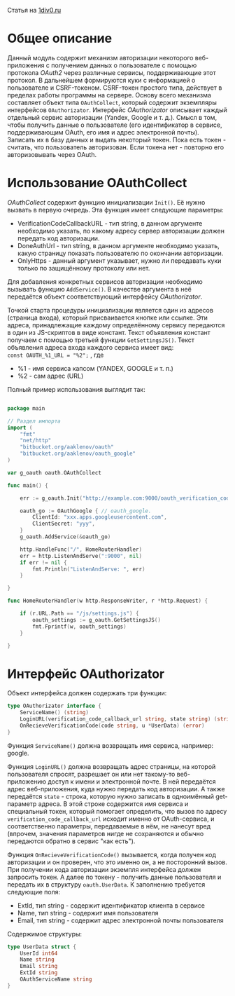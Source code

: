 Статья на [1div0.ru](https://1div0.ru/модуль-oauth/)

# Общее описание
Данный модуль содержит механизм авторизации некоторого веб-приложения с получением данных
о пользователе с помощью протокола _OAuth2_ через различные сервисы, поддерживающие этот протокол.
В дальнейшем формируются куки с информацией о пользователе и CSRF-токеном.
CSRF-токен простого типа, действует в пределах работы программы на сервере.
Основу всего механизма составляет объект типа `OAuthCollect`, который содержит экземпляры
интерфейсов `OAuthorizator`. Интерфейс _OAuthorizator_ описывает каждый отдельный
сервис авторизации (Yandex, Google и т. д.). Смысл в том, чтобы получить данные о пользователе (его
идентификатор в сервисе, поддерживающим OAuth, его имя и адрес электронной почты).
Записать их в базу данных и выдать некоторый токен. Пока есть токен - считать, что пользователь
авторизован. Если токена нет - повторно его авторизовывать через OAuth.

# Использование OAuthCollect
_OAuthCollect_ содержит функцию инициализации `Init()`. Её нужно вызвать в первую очередь.
Эта функция имеет следующие параметры:  
+ VerificationCodeCallbackURL - тип string, в данном аргументе необходимо указать,
по какому адресу сервер авторизации должен передать код авторизации.  
+ DoneAuthUrl - тип string, в данном аргументе необходимо указать, какую страницу показать
пользователю по окончании авторизации.  
+ OnlyHttps - данный аргумент указывает, нужно ли передавать куки только по защищённому протоколу или нет.   

Для добавления конкретных сервисов авторизации необходимо вызывать функцию `AddService()`.
В качестве аргумента в неё передаётся объект соответствующий интерфейсу *OAuthorizator*.

Точкой старта процедуры инициализации является один из адресов (страница входа),
который присваивается кнопке или ссылке. Эти адреса, принадлежащие каждому определённому сервису
передаются в один из JS-скриптов в виде констант. Текст объявления констант получаем с помощью
третьей функции `GetSettingsJS()`. Текст объявления адреса входа каждого сервиса имеет вид:  
`const OAUTH_%1_URL = "%2";`
, где  
+ %1 - имя сервиса капсом (YANDEX, GOOGLE и т. п.)  
+ %2 - сам адрес (URL)

Полный пример использования выглядит так:
``` Go

package main

// Раздел импорта
import (
    "fmt"
    "net/http"
    "bitbucket.org/aaklenov/oauth"
    "bitbucket.org/aaklenov/oauth_google"
)

var g_oauth oauth.OAuthCollect

func main() {

    err := g_oauth.Init("http://example.com:9000/oauth_verification_code", "http://example.com:9000", true)

    oauth_go := OAuthGoogle { // oauth_google.
        ClientId: "xxx.apps.googleusercontent.com",
        ClientSecret: "yyy",
    }
    g_oauth.AddService(&oauth_go)

    http.HandleFunc("/", HomeRouterHandler)
    err = http.ListenAndServe(":9000", nil)
    if err != nil {
        fmt.Println("ListenAndServe: ", err)
    }

}

func HomeRouterHandler(w http.ResponseWriter, r *http.Request) {

    if (r.URL.Path == "/js/settings.js") {
        oauth_settings := g_oauth.GetSettingsJS()
        fmt.Fprintf(w, oauth_settings)
    }

}

```

# Интерфейс OAuthorizator
Объект интерфейса должен содержать три функции:
``` Go
type OAuthorizator interface {
    ServiceName() (string)
    LoginURL(verification_code_callback_url string, state string) (string)
    OnRecieveVerificationCode(code string, u *UserData) (error)
}
```

Функция `ServiceName()` должна возвращать имя сервиса, например: google.  

Функция `LoginURL()` должна возвращать адрес страницы, на которой пользователя спросят,
разрешает он или нет такому-то веб-приложению доступ к имени и электронной почте.
В ней передаётся адрес веб-приложения, куда нужно передать код авторизации. А также
передаётся `state` - строка, которую нужно записать в одноимённый get-параметр адреса.
В этой строке содержится имя сервиса и специальный токен, который помогает определить,
что вызов по адресу `verification_code_callback_url` исходит именно от OAuth-сервиса,
и соответственно параметры, передаваемые в нём, не нанесут вред (впрочем, значения
параметров нигде не сохраняются и обычно передаются обратно в сервис "как есть").  

Функция `OnRecieveVerificationCode()` вызывается, когда получен код авторизации и
он проверен, что это именно он, а не посторонний вызов. При получении кода авторизации
экземпля интерфейса должен запросить токен. А далее по токену - получить данные пользователя
и передать их в структуру `oauth.UserData`. К заполнению требуется следующие поля:  
+ ExtId, тип string - содержит идентификатор клиента в сервисе
+ Name, тип string - содержит имя пользователя
+ Email, тип string - содержит адрес электронной почты пользователя

Содержимое структуры:  
``` Go
type UserData struct {
    UserId int64
    Name string
    Email string
    ExtId string
    OAuthServiceName string
}
```
